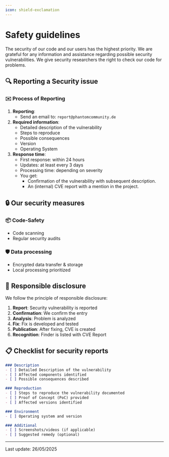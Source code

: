 ```yaml
---
icon: shield-exclamation
---
```


# Safety guidelines

The security of our code and our users has the highest priority. We are grateful for any information and assistance regarding possible security vulnerabilities. We give security researchers the right to check our code for problems.

## 🔍 Reporting a Security issue

### ✉️ Process of Reporting

1. **Reporting**:
   * Send an email to: `report@phantomcommunity.de`
2. **Required information**:
   * Detailed description of the vulnerability
   * Steps to reproduce
   * Possible consequences
   * Version
   * Operating System
3. **Response time**:
   * First response: within 24 hours
   * Updates: at least every 3 days
   * Processing time: depending on severity
   * You get:
     * Confirmation of the vulnerability with subsequent description.
     * An (internal) CVE report with a mention in the project.

## 🔒 Our security measures

### 📦 Code-Safety

* Code scanning
* Regular security audits

### 🛡️ Data processing

* Encrypted data transfer & storage
* Local processing prioritized

## 📜 Responsible disclosure

We follow the principle of responsible disclosure:

1. **Report**: Security vulnerability is reported
2. **Confirmation**: We confirm the entry
3. **Analysis**: Problem is analyzed
4. **Fix**: Fix is developed and tested
5. **Publication**: After fixing, CVE is created
6. **Recognition**: Finder is listed with CVE Report

## 📋 Checklist for security reports

```markdown
### Description
- [ ] Detailed Description of the vulnerability
- [ ] Affected components identified
- [ ] Possible consequences described

### Reproduction
- [ ] Steps to reproduce the vulnerability documented
- [ ] Proof of Concept (PoC) provided
- [ ] Affected versions identified

### Environment
- [ ] Operating system and version

### Additional
- [ ] Screenshots/videos (if applicable)
- [ ] Suggested remedy (optional)
```

***

Last update: 26/05/2025
